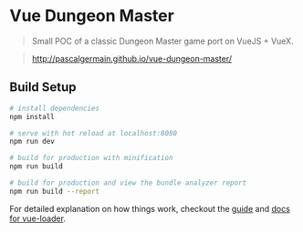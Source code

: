 # Vue Dungeon Master

> Small POC of a classic Dungeon Master game port on VueJS + VueX.

> http://pascalgermain.github.io/vue-dungeon-master/

## Build Setup

``` bash
# install dependencies
npm install

# serve with hot reload at localhost:8080
npm run dev

# build for production with minification
npm run build

# build for production and view the bundle analyzer report
npm run build --report
```

For detailed explanation on how things work, checkout the [guide](http://vuejs-templates.github.io/webpack/) and [docs for vue-loader](http://vuejs.github.io/vue-loader).
